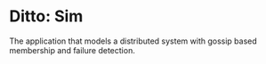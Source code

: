 # Ditto: Sim

The application that models a distributed system with gossip based membership
and failure detection.
